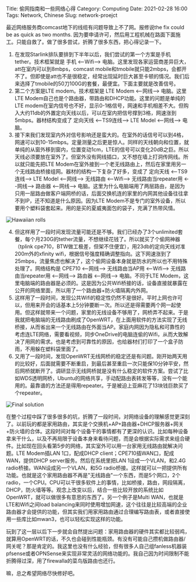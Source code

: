 Title: 偷网指南和一些网络心得
Category: Computing
Date: 2021-02-28 16:00
Tags: Network, Chinese
Slug: network-proejct

最近网络服务商comcast地下的线缆有问题导致上不了网。报修说the fix could be as quick as two months. 因为要申请许可，然后用工程机械在路面下面施工。只能自救了。做了很多尝试，折腾了很多东西，把心得记录一下。

1. 在发现Starlink排队要排到下半年以后，我们尝试的第一个方案是手机tether。技术框架就是 手机 <--Wifi--> 电脑。这里发现各家运营商差异巨大，att在室内可以到8mbps，comcast mobile和tmobile就只能2mbps，会都开不了。但即使是att也不是很稳定，经常出现延时巨大甚至卡顿的情况。我们后来选择了tmobile的50刀100G的套餐，最便宜。下面主要就是改善信号。
2. 第二个方案是LTE modem。技术框架是 LTE Modem <--网线--> 电脑。这里LTE Modem自己也是个路由器，带路由和DHCP功能。这里的问题是单纯的LTE modem在室内信号也不好，显示0-1格信号，网速和手机相差不大。但购入大约11db的外置定向天线以后，可以在室内把信号撑到3格，网速涨到5mbps。器材结构变成了 定向天线 <--TS9连线--> LTE Model <--网线--> 电脑。
3. 接下来我们发现室内外对信号影响还是蛮大的。在室外的话信号可以到4格，网速可以到10-15mbps。定量测量之后更是惊人。同样的天线朝向和位置，就单纯的从窗外移到窗内，位置变动1cm，LTE的信号可以变化20dB之巨。所以天线必须要放在室外了。但室外没有网线插口，又不想在墙上打洞传网线。所以就只能先把LTE Modem在室外接到一个老无线路由上，然后在家里用另一个无线路由桥接组网。器材的结构一下复杂了好多，变成了 定向天线 <--TS9连线--> LTE Model <--网线--> 无线路由 <--Wifi--> 无线路由当repeater用 <--网线--> 路由器 <--网线--> 电脑。这里为什么电脑端用了两层路由，是因为只用一层路由做客户端网桥的话，后面交换机连的家里的内网其他设备往往拿不到IP，还不知道是什么原因。因为LTE Modem不是专门的室外设备，所以要用个塑料袋套起来。用的是买的夏威夷面包的袋子，充满了热带风情。

![Hawaiian rolls](/images/network_hawaiian.jpg)

4. 但这样用了一段时间发现流量可能还是不够。我们已经办了3个unlimited套餐，每个月230G的tether流量，不想继续花钱了。所以就买了个偷网神器（tplink cpe710，BTW做工极差，但架不住便宜），用23db的定向天线对准200m外的xfinity wifi，根据信号强度精确调整指向。这下网速涨到了25mbps，流量焦虑也解决了，这个偷网设备本身就是防水的所以也不用特殊处理了。网络结构是 CPE710 <--网线--> 无线路由当AP用 <--Wifi--> 无线路由当repeater用 <--网线--> 路由器 <--网线--> 电脑。不同于LTE Modem，这里电脑端的路由器是必须的。这是因为公共Wifi桥接的话，设备直接就暴露在公开的网络里面，所以用了一个路由器+防火墙隔离内外网。
5. 这样用了一段时间，发现公共Wifi的稳定性仍然不是很好。平时上网也许可以，但用来开会的话基本上5分钟要断一次。所以还是得需要两个网一起使用。但这样就带来一个问题，家里的无线设备不够用了，网桥弄不起来。于是我就把电脑端的无线路由刷成了OpenWRT，在上面用软件的方法实现了无线桥接，从而省出来一个无线路由在外面当AP。家庭内网因为隐私和可靠性的考虑连LTE网络，需要看视频，同步OneDrive的电脑连偷的Wifi，从而大致解决了用网的需求。也是考虑到可靠性的原因，也给器材们打印了一个盒子防雨，不用躲在塑料袋里面了。
6. 又用了一段时间，发现OpenWRT无线网桥的稳定还是有问题。刚开始两天用的比较好，后面就需要不断重启，到最后甚至重启一次只能保10分钟平安，然后网桥就断开了。调研显示无线网桥就是没有什么稳定的软件方案。尝试了比如WDS透明网桥，Ubuntu的网络共享，手动配路由表转发等等，没有一个能用的。最靠谱的方法还是得用repeater。于是被迫上亚麻花了13块钱巨款买了个repeater。

![Final solution](/images/network_cpe710.jpg)

在整个过程中踩了很多很多的坑，折腾了一段时间，对网络设备的理解感觉更深刻了。以前玩的都是家用路由，其实是个交换机+AP+路由器+DHCP服务器+网关+防火墙的合体。这段时间对每个设备干的事情都有了更深的认识。比如每种设备拿来干什么，以及不再局限于设备本身来看待问题，而是会根据实际需求来组合硬件。比如现在回头看第5步的网络，其实室外可以用一台家用无线路由就解决问题。LTE Modem插LAN 1口，配成DHCP client；CPE710插WAN口，配成WAN，提供DHCP server服务。然后在系统里把LAN 1设成一个VLAN，和2.4G radio桥接。WAN设成另一个VLAN，和5G radio桥接。这样就可以一把提供所有功能。也就是这个家用路由器不再是"无线路由"一个东西，而是5个网口，2个radio，一个CPU。CPU可以干很多软件上的事情，比如桥接，路由，网段隔离，DHCP，防火墙等等。观念上改变以后，结合一些比较开放的系统比如OpenWRT，就可以做很多有意思的东西了。另一个例子是Multi WAN，也就是LTE和Wifi之间load balancing来同时使用增加网速，这个往往是比较高端的企业路由器才会提供的功能，但其实我们用家用路由通过合理编写路由表，或者直接使用一些库比如mwan3，也可以轻松实现这样的功能。

玩到了这一层以后下一步就会自然提出问题：家用路由器的硬件其实都比较弱鸡，就算用OpenWRT的话，不久也会碰到性能瓶颈。有没有可能自己攒机做路由器/网关呢？那是肯定的。我这里也没有什么经验，但有很多人自己组fanless机器装pfsense或者OPNSense来实现非常灵活的网络功能的。我自己因为时间限制不能折腾得过深，用了firewalla的菜鸟版路由也还行。

嘛，总之希望网络尽快修好吧。